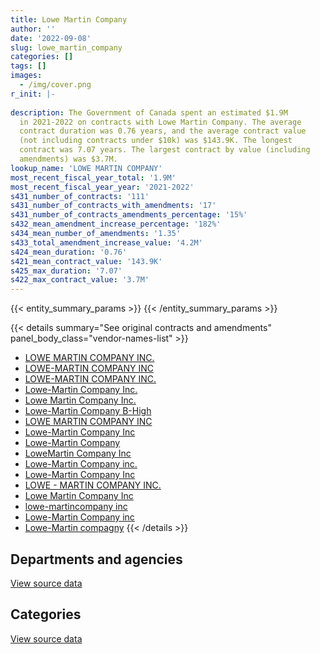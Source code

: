 ```yaml
---
title: Lowe Martin Company
author: ''
date: '2022-09-08'
slug: lowe_martin_company
categories: []
tags: []
images:
  - /img/cover.png
r_init: |-
  
description: The Government of Canada spent an estimated $1.9M
  in 2021-2022 on contracts with Lowe Martin Company. The average
  contract duration was 0.76 years, and the average contract value
  (not including contracts under $10k) was $143.9K. The longest
  contract was 7.07 years. The largest contract by value (including
  amendments) was $3.7M.
lookup_name: 'LOWE MARTIN COMPANY'
most_recent_fiscal_year_total: '1.9M'
most_recent_fiscal_year_year: '2021-2022'
s431_number_of_contracts: '111'
s431_number_of_contracts_with_amendments: '17'
s431_number_of_contracts_amendments_percentage: '15%'
s432_mean_amendment_increase_percentage: '182%'
s434_mean_number_of_amendments: '1.35'
s433_total_amendment_increase_value: '4.2M'
s424_mean_duration: '0.76'
s421_mean_contract_value: '143.9K'
s425_max_duration: '7.07'
s422_max_contract_value: '3.7M'
---
```


<script src="/rmarkdown-libs/htmlwidgets/htmlwidgets.js"></script>
<link href="/rmarkdown-libs/datatables-css/datatables-crosstalk.css" rel="stylesheet" />
<script src="/rmarkdown-libs/datatables-binding/datatables.js"></script>
<script src="/rmarkdown-libs/jquery/jquery-3.6.0.min.js"></script>
<link href="/rmarkdown-libs/dt-core-bootstrap/css/dataTables.bootstrap.min.css" rel="stylesheet" />
<link href="/rmarkdown-libs/dt-core-bootstrap/css/dataTables.bootstrap.extra.css" rel="stylesheet" />
<script src="/rmarkdown-libs/dt-core-bootstrap/js/jquery.dataTables.min.js"></script>
<script src="/rmarkdown-libs/dt-core-bootstrap/js/dataTables.bootstrap.min.js"></script>
<link href="/rmarkdown-libs/crosstalk/css/crosstalk.min.css" rel="stylesheet" />
<script src="/rmarkdown-libs/crosstalk/js/crosstalk.min.js"></script>
<script src="/rmarkdown-libs/htmlwidgets/htmlwidgets.js"></script>
<link href="/rmarkdown-libs/datatables-css/datatables-crosstalk.css" rel="stylesheet" />
<script src="/rmarkdown-libs/datatables-binding/datatables.js"></script>
<script src="/rmarkdown-libs/jquery/jquery-3.6.0.min.js"></script>
<link href="/rmarkdown-libs/dt-core-bootstrap/css/dataTables.bootstrap.min.css" rel="stylesheet" />
<link href="/rmarkdown-libs/dt-core-bootstrap/css/dataTables.bootstrap.extra.css" rel="stylesheet" />
<script src="/rmarkdown-libs/dt-core-bootstrap/js/jquery.dataTables.min.js"></script>
<script src="/rmarkdown-libs/dt-core-bootstrap/js/dataTables.bootstrap.min.js"></script>
<link href="/rmarkdown-libs/crosstalk/css/crosstalk.min.css" rel="stylesheet" />
<script src="/rmarkdown-libs/crosstalk/js/crosstalk.min.js"></script>

{{< entity_summary_params >}}
{{< /entity_summary_params >}}

{{< details summary="See original contracts and amendments" panel_body_class="vendor-names-list" >}}
- [LOWE MARTIN COMPANY INC.](https://search.open.canada.ca/en/ct/?sort=contract_value_f%20desc&page=1&search_text=%22LOWE%20MARTIN%20COMPANY%20INC.%22)
- [LOWE-MARTIN COMPANY INC](https://search.open.canada.ca/en/ct/?sort=contract_value_f%20desc&page=1&search_text=%22LOWE-MARTIN%20COMPANY%20INC%22)
- [LOWE-MARTIN COMPANY INC.](https://search.open.canada.ca/en/ct/?sort=contract_value_f%20desc&page=1&search_text=%22LOWE-MARTIN%20COMPANY%20INC.%22)
- [Lowe-Martin Company Inc.](https://search.open.canada.ca/en/ct/?sort=contract_value_f%20desc&page=1&search_text=%22Lowe-Martin%20Company%20Inc.%22)
- [Lowe Martin Company Inc.](https://search.open.canada.ca/en/ct/?sort=contract_value_f%20desc&page=1&search_text=%22Lowe%20Martin%20Company%20Inc.%22)
- [Lowe-Martin Company B-High](https://search.open.canada.ca/en/ct/?sort=contract_value_f%20desc&page=1&search_text=%22Lowe-Martin%20Company%20B-High%22)
- [LOWE MARTIN COMPANY INC](https://search.open.canada.ca/en/ct/?sort=contract_value_f%20desc&page=1&search_text=%22LOWE%20MARTIN%20COMPANY%20INC%22)
- [Lowe-Martin Company Inc](https://search.open.canada.ca/en/ct/?sort=contract_value_f%20desc&page=1&search_text=%22Lowe-Martin%20Company%20Inc%22)
- [Lowe-Martin Company](https://search.open.canada.ca/en/ct/?sort=contract_value_f%20desc&page=1&search_text=%22Lowe-Martin%20Company%22)
- [LoweMartin Company Inc](https://search.open.canada.ca/en/ct/?sort=contract_value_f%20desc&page=1&search_text=%22LoweMartin%20Company%20Inc%22)
- [Lowe-Martin Company inc.](https://search.open.canada.ca/en/ct/?sort=contract_value_f%20desc&page=1&search_text=%22Lowe-Martin%20Company%20inc.%22)
- [Lowe-Martin Company Inc](https://search.open.canada.ca/en/ct/?sort=contract_value_f%20desc&page=1&search_text=%22Lowe-Martin%20Company%20%20Inc%22)
- [LOWE - MARTIN COMPANY INC.](https://search.open.canada.ca/en/ct/?sort=contract_value_f%20desc&page=1&search_text=%22LOWE%20-%20MARTIN%20COMPANY%20INC.%22)
- [Lowe Martin Company Inc](https://search.open.canada.ca/en/ct/?sort=contract_value_f%20desc&page=1&search_text=%22Lowe%20Martin%20Company%20Inc%22)
- [lowe-martincompany inc](https://search.open.canada.ca/en/ct/?sort=contract_value_f%20desc&page=1&search_text=%22lowe-martincompany%20inc%22)
- [Lowe-Martin Company inc](https://search.open.canada.ca/en/ct/?sort=contract_value_f%20desc&page=1&search_text=%22Lowe-Martin%20Company%20inc%22)
- [Lowe-Martin compagny](https://search.open.canada.ca/en/ct/?sort=contract_value_f%20desc&page=1&search_text=%22Lowe-Martin%20compagny%22)
{{< /details >}}

## Departments and agencies

<div id="htmlwidget-1" style="width:100%;height:auto;" class="datatables html-widget"></div>
<script type="application/json" data-for="htmlwidget-1">{"x":{"style":"bootstrap","filter":"none","vertical":false,"data":[["<a href=\"/departments/cfia-acia/\">Canadian Food Inspection Agency<\/a>","<a href=\"/departments/cic/\">Immigration, Refugees and Citizenship Canada<\/a>","<a href=\"/departments/cra-arc/\">Canada Revenue Agency<\/a>","<a href=\"/departments/dfatd-maecd/\">Global Affairs Canada<\/a>","<a href=\"/departments/dnd-mdn/\">National Defence<\/a>","<a href=\"/departments/ec/\">Environment and Climate Change Canada<\/a>","<a href=\"/departments/elections/\">Elections Canada<\/a>","<a href=\"/departments/fin/\">Department of Finance Canada<\/a>","<a href=\"/departments/hc-sc/\">Health Canada<\/a>","<a href=\"/departments/jus/\">Department of Justice Canada<\/a>","<a href=\"/departments/oci-bec/\">The Correctional Investigator Canada<\/a>","<a href=\"/departments/opc-cpvp/\">Office of the Privacy Commissioner of Canada<\/a>","<a href=\"/departments/pc/\">Parks Canada<\/a>","<a href=\"/departments/pch/\">Canadian Heritage<\/a>","<a href=\"/departments/phac-aspc/\">Public Health Agency of Canada<\/a>"],[null,146095.83,null,48314.28,58193.53,null,778762.92,499521.03,19172.71,null,null,17246.25,157940.47,76773.77,null],[13329.31,145916.5,0,null,14250.52,null,1061930.59,196576.64,null,null,null,null,118412.16,76984.11,38205.08],[null,11493.09,0,null,50045.71,39411.13,1029782.98,null,null,null,null,null,10046.53,null,3768515.39],[null,6442.06,0,null,45007.35,243814.63,325096.79,null,null,55632.03,26343.69,28250,1180812.45,null,null]],"container":"<table class=\"table table-striped table-hover row-border order-column display\">\n  <thead>\n    <tr>\n      <th>Department<\/th>\n      <th>2018-2019<\/th>\n      <th>2019-2020<\/th>\n      <th>2020-2021<\/th>\n      <th>2021-2022<\/th>\n    <\/tr>\n  <\/thead>\n<\/table>","options":{"order":[[4,"desc"]],"pageLength":10,"autoWidth":true,"columnDefs":[{"targets":1,"render":"function(data, type, row, meta) {\n    return type !== 'display' ? data : DTWidget.formatCurrency(data, \"$\", 2, 3, \",\", \".\", true, null);\n  }"},{"targets":2,"render":"function(data, type, row, meta) {\n    return type !== 'display' ? data : DTWidget.formatCurrency(data, \"$\", 2, 3, \",\", \".\", true, null);\n  }"},{"targets":3,"render":"function(data, type, row, meta) {\n    return type !== 'display' ? data : DTWidget.formatCurrency(data, \"$\", 2, 3, \",\", \".\", true, null);\n  }"},{"targets":4,"render":"function(data, type, row, meta) {\n    return type !== 'display' ? data : DTWidget.formatCurrency(data, \"$\", 2, 3, \",\", \".\", true, null);\n  }"},{"width":"16%","targets":[1,2,3,4]},{"className":"dt-right","targets":[1,2,3,4]}],"orderClasses":false}},"evals":["options.columnDefs.0.render","options.columnDefs.1.render","options.columnDefs.2.render","options.columnDefs.3.render"],"jsHooks":[]}</script>
<p class="text-right">
<a href="https://github.com/GoC-Spending/contracts-data/tree/main/data/out/vendors/lowe_martin_company/summary_by_fiscal_year_by_department.csv" class="source-data-link btn btn-link">View source data</a>
</p>

## Categories

<div id="htmlwidget-2" style="width:100%;height:auto;" class="datatables html-widget"></div>
<script type="application/json" data-for="htmlwidget-2">{"x":{"style":"bootstrap","filter":"none","vertical":false,"data":[["<a href=\"/categories/office_management/\">Office management<\/a>","<a href=\"/categories/professional_services/\">Professional services<\/a>","<a href=\"/categories/information_technology/\">Information technology<\/a>","<a href=\"/categories/human_capital/\">Human capital<\/a>"],[1453331.68,348689.12,null,null],[1340618.23,324986.68,null,null],[4909294.83,null,null,null],[1701091.5,null,135600,74707.5]],"container":"<table class=\"table table-striped table-hover row-border order-column display\">\n  <thead>\n    <tr>\n      <th>Category<\/th>\n      <th>2018-2019<\/th>\n      <th>2019-2020<\/th>\n      <th>2020-2021<\/th>\n      <th>2021-2022<\/th>\n    <\/tr>\n  <\/thead>\n<\/table>","options":{"order":[[4,"desc"]],"dom":"t","pageLength":30,"autoWidth":true,"columnDefs":[{"targets":1,"render":"function(data, type, row, meta) {\n    return type !== 'display' ? data : DTWidget.formatCurrency(data, \"$\", 2, 3, \",\", \".\", true, null);\n  }"},{"targets":2,"render":"function(data, type, row, meta) {\n    return type !== 'display' ? data : DTWidget.formatCurrency(data, \"$\", 2, 3, \",\", \".\", true, null);\n  }"},{"targets":3,"render":"function(data, type, row, meta) {\n    return type !== 'display' ? data : DTWidget.formatCurrency(data, \"$\", 2, 3, \",\", \".\", true, null);\n  }"},{"targets":4,"render":"function(data, type, row, meta) {\n    return type !== 'display' ? data : DTWidget.formatCurrency(data, \"$\", 2, 3, \",\", \".\", true, null);\n  }"},{"width":"16%","targets":[1,2,3,4]},{"className":"dt-right","targets":[1,2,3,4]}],"orderClasses":false,"lengthMenu":[10,25,30,50,100]}},"evals":["options.columnDefs.0.render","options.columnDefs.1.render","options.columnDefs.2.render","options.columnDefs.3.render"],"jsHooks":[]}</script>
<p class="text-right">
<a href="https://github.com/GoC-Spending/contracts-data/tree/main/data/out/vendors/lowe_martin_company/summary_by_fiscal_year_by_category.csv" class="source-data-link btn btn-link">View source data</a>
</p>
